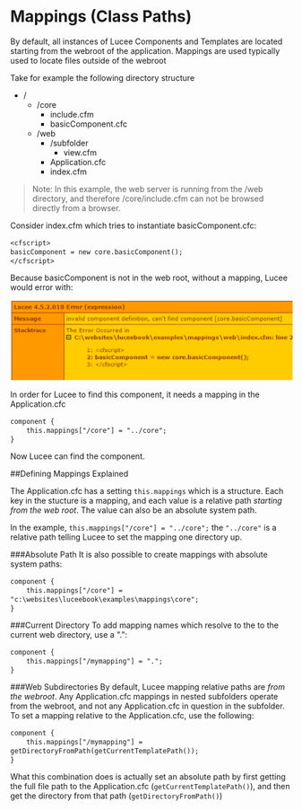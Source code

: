 # Mappings (Class Paths)

By default, all instances of Lucee Components and Templates are located starting from the webroot of the application. Mappings are used typically used to locate files outside of the webroot

Take for example the following directory structure

* /
  * /core
    * include.cfm
    * basicComponent.cfc
  * /web
    * /subfolder
      * view.cfm
    * Application.cfc
    * index.cfm
  

>Note: In this example, the web server is running from the /web directory, and therefore /core/include.cfm can not be browsed directly from a browser.

Consider index.cfm which tries to instantiate basicComponent.cfc:

```
<cfscript>
basicComponent = new core.basicComponent();
</cfscript>
```

Because basicComponent is not in the web root, without a mapping, Lucee would error with:

![](cant_find.png)


In order for Lucee to find this component, it needs a mapping in the Application.cfc

```
component {
	this.mappings["/core"] = "../core";	
}
```

Now Lucee can find the component.

##Defining Mappings Explained

The Application.cfc has a setting `this.mappings` which is a structure. Each key in the stucture is a mapping, and each value is a relative path *starting from the web root*. The value can also be an absolute system path.

In the example, `this.mappings["/core"] = "../core";` the `"../core"` is a relative path telling Lucee to set the mapping one directory up.

###Absolute Path
It is also possible to create mappings with absolute system paths: 

```
component {
	this.mappings["/core"] = "c:\websites\luceebook\examples\mappings\core";	
}
```

###Current Directory
To add mapping names which resolve to the to the current web directory, use a ".":

```
component {
	this.mappings["/mymapping"] = ".";	
}
```

###Web Subdirectories
By default, Lucee mapping relative paths are *from the webroot*. Any Application.cfc mappings in nested subfolders operate from the webroot, and not any Application.cfc in question in the subfolder. To set a mapping relative to the Application.cfc, use the following:

```
component {
	this.mappings["/mymapping"] = getDirectoryFromPath(getCurrentTemplatePath());	
}
```

What this combination does is actually set an absolute path by first getting the full file path to the Application.cfc (`getCurrentTemplatePath()`), and then get the directory from that path (`getDirectoryFromPath()`)

